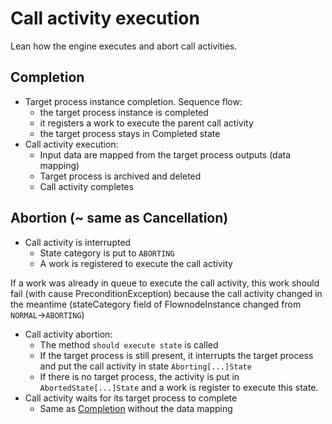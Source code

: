 # Call activity execution

Lean how the engine executes and abort call activities.

## Completion

* Target process instance completion. Sequence flow:
    * the target process instance is completed
    * it registers a work to execute the parent call activity
    * the target process stays in Completed state
* Call activity execution:
    * Input data are mapped from the target process outputs (data mapping)
    * Target process is archived and deleted
    * Call activity completes

## Abortion (~ same as Cancellation)

* Call activity is interrupted
    * State category is put to `ABORTING`
    * A work is registered to execute the call activity

If a work was already in queue to execute the call activity, this work should fail (with cause PreconditionException) because the call activity changed in the meantime (stateCategory field of FlownodeInstance changed from `NORMAL`->`ABORTING`)

* Call activity abortion:
    * The method `should execute state` is called
    * If the target process is still present, it interrupts the target process and put the call activity in state `Aborting[...]State`
    * If there is no target process, the activity is put in `AbortedState[...]State` and a work is register to execute this state.
* Call activity waits for its target process to complete
    * Same as [Completion](#completion) without the data mapping

